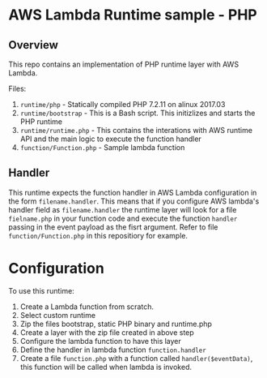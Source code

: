 # AWS Lambda Runtime sample - PHP


## Overview

This repo contains an implementation of PHP runtime layer with AWS Lambda.

Files:
1. `runtime/php` - Statically compiled PHP 7.2.11 on alinux 2017.03
2. `runtime/bootstrap` - This is a Bash script. This initizlizes and starts the PHP runtime
3. `runtime/runtime.php` - This contains the interations with AWS runtime API and the main logic to execute the function handler
4. `function/Function.php` - Sample lambda function

## Handler

This runtime expects the function handler in AWS Lambda configuration in the form `filename.handler`. This means that if you configure AWS lambda's handler field as `filename.handler` the runtime layer will look for a file `fielname.php` in your function code and execute the function `handler` passing in the event payload as the fisrt argument. Refer to file `function/Function.php` in this repositiory for example.

# Configuration

To use this runtime:
1. Create a Lambda function from scratch. 
2. Select custom runtime
3. Zip the files bootstrap, static PHP binary and runtime.php
4. Create a layer with the zip file created in above step
5. Configure the lambda function to have this layer
6. Define the handler in lambda function `function.handler`
7. Create a file `function.php` with a function called `handler($eventData)`, this function will be called when lambda is invoked.
